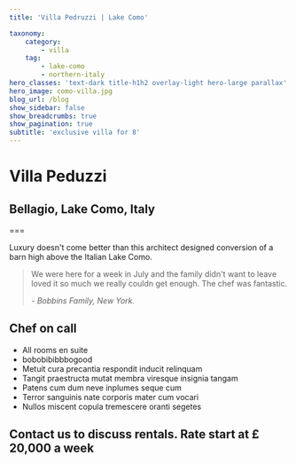```yaml
---
title: 'Villa Pedruzzi | Lake Como'

taxonomy:
    category:
        - villa
    tag:
        - lake-como
        - northern-italy
hero_classes: 'text-dark title-h1h2 overlay-light hero-large parallax'
hero_image: como-villa.jpg
blog_url: /blog
show_sidebar: false
show_breadcrumbs: true
show_pagination: true
subtitle: 'exclusive villa for 8'
---
```


# Villa Peduzzi
## Bellagio, Lake Como, Italy

===

Luxury doesn't come better than this architect designed conversion of a barn high above the Italian Lake Como.

> We were here for a week in July and the family didn't want to leave
> loved it so much we really couldn get enough. The chef was fantastic.
>
> <cite>- Bobbins Family, New York.

## Chef on call 


- All rooms en suite
- bobobibibbbogood
- Metuit cura precantia respondit inducit relinquam
- Tangit praestructa mutat membra viresque insignia tangam
- Patens cum dum neve inplumes seque cum
- Terror sanguinis nate corporis mater cum vocari
- Nullos miscent copula tremescere oranti segetes

## Contact us to discuss rentals. Rate start at £ 20,000 a week

